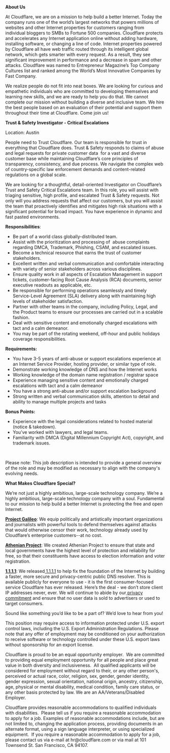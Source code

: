 <div class="content-intro">
	<div><strong>About Us</strong></div>
	<div>
		<p>At Cloudflare, we are on a mission to help build a better Internet. Today the company runs one of the world’s largest networks that powers millions of websites and other Internet properties for customers ranging from individual bloggers to SMBs to Fortune 500 companies. Cloudflare protects and accelerates any Internet application online without adding hardware, installing software, or changing a line of code. Internet properties powered by Cloudflare all have web traffic routed through its intelligent global network, which gets smarter with every request. As a result, they see significant improvement in performance and a decrease in spam and other attacks. Cloudflare was named to Entrepreneur Magazine’s Top Company Cultures list and ranked among the World’s Most Innovative Companies by Fast Company.&nbsp;</p>
		<p><span style="font-weight: 400;">We realize people do not fit into neat boxes. We are looking for curious and empathetic individuals who are committed to developing themselves and learning new skills, and we are ready to help you do that. We cannot complete our mission without building a diverse and inclusive team. We hire the best people based on an evaluation of their potential and support them throughout their time at Cloudflare. Come join us!&nbsp;</span></p>
	</div>
</div>
<p><strong>Trust &amp; Safety Investigator - Critical Escalations</strong></p>
<p>Location: Austin</p>
<p>People need to Trust Cloudflare. Our team is responsible for trust in everything that Cloudflare does. Trust &amp; Safety responds to claims of abuse and legal requests for private customer data&nbsp; for a vast and diverse customer base while maintaining Cloudflare’s core principles of transparency, consistency, and due process. We navigate the complex web of country-specific law enforcement demands and content-related regulations on a global scale.&nbsp;</p>
<p>We are looking for a thoughtful, detail-oriented Investigator on Cloudflare’s Trust and Safety Critical Escalations team. In this role, you will assist with triaging sensitive, high profile, and escalated Trust &amp; Safety requests. Not only will you address requests that affect our customers, but you will assist the team that proactively identifies and mitigates high risk situations with a significant potential for broad impact. You have experience in dynamic and fast pasted environments.&nbsp;</p>
<p><strong>Responsibilities</strong>:</p>
<ul>
	<li>Be part of a world class globally-distributed team.</li>
	<li>Assist with the prioritization and processing of&nbsp; abuse complaints regarding DMCA, Trademark, Phishing, CSAM, and escalated issues.</li>
	<li>Become a technical resource that earns the trust of customer stakeholders.</li>
	<li>Excellent written and verbal communication and comfortable interacting with variety of senior stakeholders across various disciplines.</li>
	<li>Ensure quality work in all aspects of Escalation Management in support tickets, customer-facing Root Cause Analysis (RCA) documents, senior executive readouts as applicable, etc.</li>
	<li>Be responsible for performing operations seamlessly and timely Service-Level Agreement (SLA) delivery along with maintaining high levels of stakeholder satisfaction.</li>
	<li>Partner with other teams in the company, including Policy, Legal, and the Product teams to ensure our processes are carried out in a scalable fashion.</li>
	<li>Deal with sensitive content and emotionally charged escalations with tact and a calm demeanor.</li>
	<li>You may be part of the rotating weekend, off-hour and public holidays coverage responsibilities.</li>
</ul>
<p><strong>Requirements:</strong></p>
<ul>
	<li>You have 3-5 years of anti-abuse or support escalations experience at an Internet Service Provider, hosting provider, or similar type of role.</li>
	<li>Demonstrate working knowledge of DNS and how the Internet works</li>
	<li>Working knowledge of the domain name registration / registrar space</li>
	<li>Experience managing sensitive content and emotionally charged escalations with tact and a calm demeanor</li>
	<li>You have a strong anti-abuse and/or support escalation background</li>
	<li>Strong written and verbal communication skills, attention to detail and ability to manage multiple projects and tasks</li>
</ul>
<p><strong>Bonus Points:</strong></p>
<ul>
	<li>Experience with the legal considerations related to hosted material (notice &amp; takedown).</li>
	<li>You’ve worked with lawyers, and legal teams.</li>
	<li>Familiarity with DMCA (Digital Millennium Copyright Act), copyright, and trademark issues.</li>
</ul>
<p>&nbsp;</p>
<p>Please note: This job description is intended to provide a general overview of the role and may be modified as necessary to align with the company's evolving needs.</p>
<div class="content-conclusion">
	<p><strong>What Makes Cloudflare Special?</strong></p>
	<p><span style="font-weight: 400;">We’re not just a highly ambitious, large-scale technology company. We’re a highly ambitious, large-scale technology company with a soul. Fundamental to our mission to help build a better Internet is protecting the free and open Internet.</span></p>
	<p><a href="https://blog.cloudflare.com/protecting-free-expression-online/"><strong>Project Galileo</strong></a><span style="font-weight: 400;">: We equip politically and artistically important organizations and journalists with powerful tools to defend themselves against attacks that would otherwise censor their work, technology already used by Cloudflare’s enterprise customers--at no cost.</span></p>
	<p><strong><a href="https://www.cloudflare.com/athenian/">Athenian Project</a></strong><span style="font-weight: 400;">: We created Athenian Project to ensure that state and local governments have the highest level of protection and reliability for free, so that their constituents have access to election information and voter registration.</span></p>
	<p><a href="https://1.1.1.1/"><strong>1.1.1.1</strong></a><span style="font-weight: 400;">: We released</span><a href="https://1.1.1.1/"> <span style="font-weight: 400;">1.1.1.1</span></a><span style="font-weight: 400;"> to help fix the foundation of the Internet by building a faster, more secure and privacy-centric public DNS resolver. This is available publicly for everyone to use - it is the first consumer-focused service Cloudflare has ever released. Here’s the deal - we don’t store client IP addresses never, ever. We will continue to abide by our</span><a href="https://developers.cloudflare.com/1.1.1.1/privacy/public-dns-resolver"> privacy commitment</a><span style="font-weight: 400;"> and ensure that no user data is sold to advertisers or used to target consumers.</span></p>
	<p><span style="font-weight: 400;">Sound like something you’d like to be a part of? We’d love to hear from you!</span></p>
	<p><span style="font-weight: 400;">This position may require access to information protected under U.S. export control laws, including the U.S. Export Administration Regulations. Please note that any offer of employment may be conditioned on your authorization to receive software or technology controlled under these U.S. export laws without sponsorship for an export license.</span></p>
	<p><span style="font-weight: 400;">Cloudflare is proud to be an equal opportunity employer. &nbsp;We are committed to providing equal employment opportunity for all people and place great value in both diversity and inclusiveness. &nbsp;All qualified applicants will be considered for employment without regard to their, or any other person's, perceived or actual</span> <span style="font-weight: 400;">race, color, religion, sex, gender, gender identity, gender expression, sexual orientation, national origin, ancestry, citizenship, age, physical or mental disability, medical condition, family care status, or any other basis protected by law. </span><span style="font-weight: 400;">We are an AA/Veterans/Disabled Employer.</span></p>
	<p><span style="font-weight: 400;">Cloudflare provides reasonable accommodations to qualified individuals with disabilities. &nbsp;Please tell us if you require a reasonable accommodation to apply for a job. Examples of reasonable accommodations include, but are not limited to, changing the application process, providing documents in an alternate format, using a sign language interpreter, or using specialized equipment. &nbsp;If you require a reasonable accommodation to apply for a job, please contact us via e-mail at </span><span style="font-weight: 400;">hr@cloudflare.com</span><span style="font-weight: 400;"> or via mail at 101 Townsend St. San Francisco, CA 94107.</span></p>
</div>